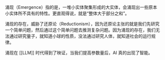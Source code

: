 涌现（Emergence）指的是，一堆小实体聚集形成的大实体，会涌现出一些原本小实体所不具有的特性。更直观得说，就是“整体大于部分之和”。

涌现的存在，威胁了还原论（Reductionism），因为还原论主张的就是我们先研究一个简单问题，然后通过这个简单问题去推测复杂问题。因为涌现的存在，我们无法通过研究量子，就知道小球的性质，没法通过研究人体，就知道社会的运行规律。

涌现在 [[LLM]] 时代得到了映证，当我们提高参数量后，AI 真的出现了智能。
